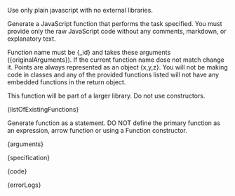 Use only plain javascript with no external libraries.

Generate a JavaScript function that performs the task specified. You must provide only the raw JavaScript code without any comments, markdown, or explanatory text.

Function name must be {_id} and takes these arguments ({originalArguments}). If the current function name dose not match change it. Points are always represented as an object {x,y,z}. You will not be making code in classes and any of the provided functions listed will not have any embedded functions in the return object. 

This function will be part of a larger library.
Do not use constructors. 

{listOfExistingFunctions}

Generate function as a statement. DO NOT define the primary function as an expression, arrow function or using a Function constructor.


{arguments}

{specification}

{code}

{errorLogs}
